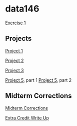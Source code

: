 # data146

[Exercise 1](exercise1.md)

## Projects
[Project 1](Project1.md)

[Project 2](Project2.md)

[Project 3](Project3.md)

[Project 5](project5pt1.md), part 1
[Project 5](project5pt2.md), part 2


## Midterm Corrections
[Midterm Corrections](corrections.md)

[Extra Credit Write Up](talk.md)
